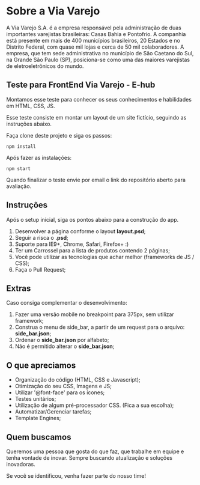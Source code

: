 Sobre a Via Varejo
===============
A Via Varejo S.A. é a empresa responsável pela administração de duas importantes varejistas brasileiras: Casas Bahia e Pontofrio. A companhia está presente em mais de 400 municípios brasileiros, 20 Estados e no Distrito Federal, com quase mil lojas e cerca de 50 mil colaboradores. A empresa, que tem sede administrativa no município de São Caetano do Sul, na Grande São Paulo (SP), posiciona-se como uma das maiores varejistas de eletroeletrônicos do mundo.

## Teste para FrontEnd Via Varejo - E-hub
Montamos esse teste para conhecer os seus conhecimentos e habilidades em HTML, CSS, JS.

Esse teste consiste em montar um layout de um site fictício, seguindo as instruções abaixo.

Faça clone deste projeto e siga os passos:

```
npm install
```

Após fazer as instalações:

```
npm start
```

Quando finalizar o teste envie por email o link do repositório aberto para avaliação.

## Instruções

Após o setup inicial, siga os pontos abaixo para a construção do app.

1. Desenvolver a página conforme o layout **layout.psd**;
2. Seguir a risca o **.psd**;
3. Suporte para IE9+, Chrome, Safari, Firefox+ :)
4. Ter um Carrossel para a lista de produtos contendo 2 páginas;
5. Você pode utilizar as tecnologias que achar melhor (frameworks de JS / CSS);
6. Faça o Pull Request;


## Extras

Caso consiga complementar o desenvolvimento:

1. Fazer uma versão mobile no breakpoint para 375px, sem utilizar framework;
2. Construa o menu de side_bar, a partir de um request para o arquivo: **side_bar.json**;
3. Ordenar o **side_bar.json** por alfabeto;
4. Não é permitido alterar o **side_bar.json**;


## O que apreciamos
* Organização do código (HTML, CSS e Javascript);
* Otimização do seu CSS, Imagens e JS;
* Utilizar '@font-face' para os ícones;
* Testes unitários;
* Utilização de algum  pré-processador CSS. (Fica a sua escolha);
* Automatizar/Gerenciar tarefas;
* Template Engines;


## Quem buscamos
Queremos uma pessoa que gosta do que faz, que trabalhe em equipe e tenha vontade de inovar. Sempre buscando atualização e soluções inovadoras.

Se você se identificou, venha fazer parte do nosso time!

